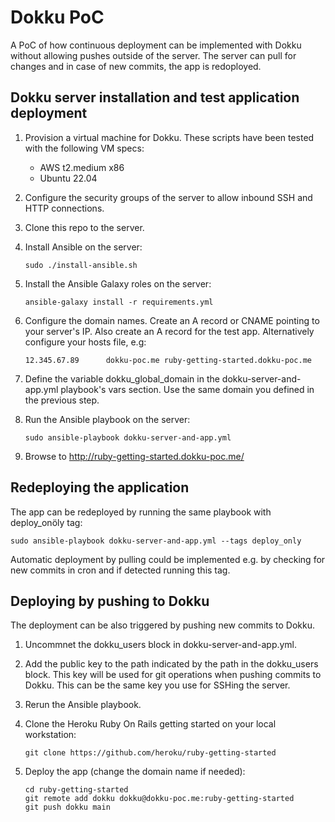 # Dokku PoC

A PoC of how continuous deployment can be implemented with Dokku without allowing pushes outside of the server. The server can pull for changes and in case of new commits, the app is redoployed.

## Dokku server installation and test application deployment

1. Provision a virtual machine for Dokku. These scripts have been tested with the following VM specs:
   - AWS t2.medium x86
   - Ubuntu 22.04
1. Configure the security groups of the server to allow inbound SSH and HTTP connections.
1. Clone this repo to the server.
1. Install Ansible on the server:
   ```
   sudo ./install-ansible.sh
   ```
1. Install the Ansible Galaxy roles on the server:
   ``` 
   ansible-galaxy install -r requirements.yml
   ```
1. Configure the domain names. Create an A record or CNAME pointing to your server's IP. Also create an A record for the test app. Alternatively configure your hosts file, e.g:
   ```
   12.345.67.89      dokku-poc.me ruby-getting-started.dokku-poc.me
   ```
1. Define the variable dokku_global_domain in the dokku-server-and-app.yml playbook's vars section. Use the same domain you defined in the previous step.
   
1. Run the Ansible playbook on the server:
   ```
   sudo ansible-playbook dokku-server-and-app.yml
   ```
1. Browse to http://ruby-getting-started.dokku-poc.me/


## Redeploying the application
The app can be redeployed by running the same playbook with deploy_onöly tag:
```
sudo ansible-playbook dokku-server-and-app.yml --tags deploy_only
```
Automatic deployment by pulling could be implemented e.g. by checking for new commits in cron and if detected running this tag.

## Deploying by pushing to Dokku
The deployment can be also triggered by pushing new commits to Dokku.

1. Uncommnet the dokku_users block in dokku-server-and-app.yml.
   
1. Add the public key to the path indicated by the path in the dokku_users block. This key will be used for git operations when pushing commits to Dokku. This can be the same key you use for SSHing the server.

1. Rerun the Ansible playbook.

1. Clone the Heroku Ruby On Rails getting started on your local workstation:
   ```
   git clone https://github.com/heroku/ruby-getting-started
   ```
1. Deploy the app (change the domain name if needed):
   ```
   cd ruby-getting-started
   git remote add dokku dokku@dokku-poc.me:ruby-getting-started
   git push dokku main
   ```
